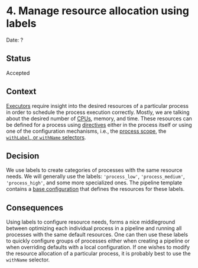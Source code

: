 # 4. Manage resource allocation using labels

Date: ?

## Status

Accepted

## Context

[Executors](https://www.nextflow.io/docs/latest/executor.html) require insight into the desired resources of a particular process in order to schedule the process execution correctly. Mostly, we are talking about the desired number of [CPUs](https://en.wikipedia.org/wiki/Central_processing_unit), memory, and time. These resources can be defined for a process using [directives](https://www.nextflow.io/docs/latest/process.html#directives) either in the process itself or using one of the configuration mechanisms, i.e., the [process scope](https://www.nextflow.io/docs/latest/config.html#scope-process), the [`withLabel`, or `withName` selectors](https://www.nextflow.io/docs/latest/config.html#process-selectors).

## Decision

We use labels to create categories of processes with the same resource needs. We will generally use the labels: `'process_low'`, `'process_medium'`, `'process_high'`, and some more specialized ones. The pipeline template contains a [base configuration](https://github.com/nf-core/tools/blob/master/nf_core/pipeline-template/conf/base.config) that defines the resources for these labels.

## Consequences

Using labels to configure resource needs, forms a nice middleground between optimizing each individual process in a pipeline and running all processes with the same default resources. One can then use these labels to quickly configure groups of processes either when creating a pipeline or when overriding defaults with a local configuration. If one wishes to modify the resource allocation of a particular process, it is probably best to use the `withName` selector.
